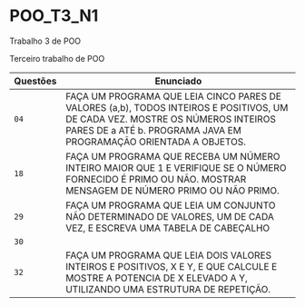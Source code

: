 # POO_T3_N1
Trabalho 3 de POO

Terceiro trabalho de POO

| Questões | Enunciado |
| ------------- | -------------- |
|  `04`  | FAÇA UM PROGRAMA QUE LEIA CINCO PARES DE VALORES (a,b), TODOS INTEIROS E POSITIVOS, UM DE CADA VEZ. MOSTRE OS NÚMEROS INTEIROS PARES DE a ATÉ b.                                                                         PROGRAMA JAVA EM PROGRAMAÇÃO ORIENTADA A OBJETOS.
|  `18`  | FAÇA UM PROGRAMA QUE RECEBA UM NÚMERO INTEIRO MAIOR QUE 1 E VERIFIQUE SE O NÚMERO FORNECIDO É PRIMO OU NÃO. MOSTRAR MENSAGEM DE NÚMERO PRIMO OU NÃO PRIMO.                                                     
|  `29`  | FAÇA UM PROGRAMA QUE LEIA UM CONJUNTO NÃO DETERMINADO DE VALORES, UM DE CADA VEZ, E ESCREVA UMA TABELA DE CABEÇALHO 
|  `30`  |
|  `32`  | FAÇA UM PROGRAMA QUE LEIA DOIS VALORES INTEIROS E POSITIVOS, X E Y, E QUE CALCULE E MOSTRE A POTENCIA DE X ELEVADO A Y, UTILIZANDO UMA ESTRUTURA DE REPETIÇÃO.

